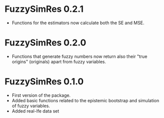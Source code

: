 # FuzzySimRes 0.2.1

* Functions for the estimators now calculate both the SE and MSE.


# FuzzySimRes 0.2.0

* Functions that generate fuzzy numbers now return also their "true origins" (originals) apart from fuzzy variables.


# FuzzySimRes 0.1.0

* First version of the package.
* Added basic functions related to the epistemic bootstrap and simulation of fuzzy variables.
* Added real-lfe data set

